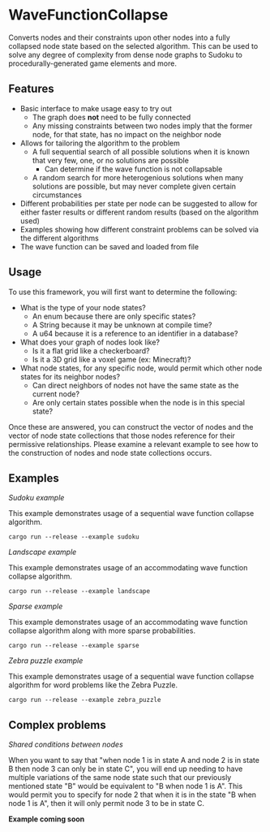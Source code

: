 # WaveFunctionCollapse
Converts nodes and their constraints upon other nodes into a fully collapsed node state based on the selected algorithm. This can be used to solve any degree of complexity from dense node graphs to Sudoku to procedurally-generated game elements and more.

## Features

- Basic interface to make usage easy to try out
  - The graph does **not** need to be fully connected
  - Any missing constraints between two nodes imply that the former node, for that state, has no impact on the neighbor node
- Allows for tailoring the algorithm to the problem
  - A full sequential search of all possible solutions when it is known that very few, one, or no solutions are possible
    - Can determine if the wave function is not collapsable
  - A random search for more heterogenious solutions when many solutions are possible, but may never complete given certain circumstances
- Different probabilities per state per node can be suggested to allow for either faster results or different random results (based on the algorithm used)
- Examples showing how different constraint problems can be solved via the different algorithms
- The wave function can be saved and loaded from file

## Usage

To use this framework, you will first want to determine the following:
- What is the type of your node states?
  - An enum because there are only specific states?
  - A String because it may be unknown at compile time?
  - A u64 because it is a reference to an identifier in a database?
- What does your graph of nodes look like?
  - Is it a flat grid like a checkerboard?
  - Is it a 3D grid like a voxel game (ex: Minecraft)?
- What node states, for any specific node, would permit which other node states for its neighbor nodes?
  - Can direct neighbors of nodes not have the same state as the current node?
  - Are only certain states possible when the node is in this special state?

Once these are answered, you can construct the vector of nodes and the vector of node state collections that those nodes reference for their permissive relationships. Please examine a relevant example to see how to the construction of nodes and node state collections occurs.

## Examples

_Sudoku example_

This example demonstrates usage of a sequential wave function collapse algorithm.
```shell
cargo run --release --example sudoku
```

_Landscape example_

This example demonstrates usage of an accommodating wave function collapse algorithm.
```shell
cargo run --release --example landscape
```

_Sparse example_

This example demonstrates usage of an accommodating wave function collapse algorithm along with more sparse probabilities.
```shell
cargo run --release --example sparse
```

_Zebra puzzle example_

This example demonstrates usage of a sequential wave function collapse algorithm for word problems like the Zebra Puzzle.
```shell
cargo run --release --example zebra_puzzle
```

## Complex problems

_Shared conditions between nodes_

When you want to say that "when node 1 is in state A and node 2 is in state B then node 3 can only be in state C", you will end up needing to have multiple variations of the same node state such that our previously mentioned state "B" would be equivalent to "B when node 1 is A". This would permit you to specify for node 2 that when it is in the state "B when node 1 is A", then it will only permit node 3 to be in state C.

**Example coming soon**
